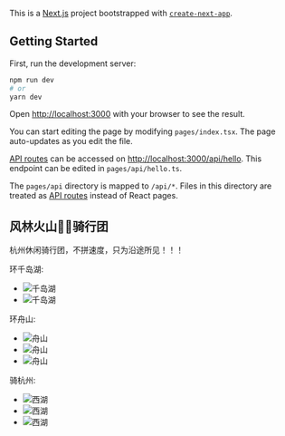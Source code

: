 This is a [Next.js](https://nextjs.org/) project bootstrapped with [`create-next-app`](https://github.com/vercel/next.js/tree/canary/packages/create-next-app).

## Getting Started

First, run the development server:

```bash
npm run dev
# or
yarn dev
```

Open [http://localhost:3000](http://localhost:3000) with your browser to see the result.

You can start editing the page by modifying `pages/index.tsx`. The page auto-updates as you edit the file.

[API routes](https://nextjs.org/docs/api-routes/introduction) can be accessed on [http://localhost:3000/api/hello](http://localhost:3000/api/hello). This endpoint can be edited in `pages/api/hello.ts`.

The `pages/api` directory is mapped to `/api/*`. Files in this directory are treated as [API routes](https://nextjs.org/docs/api-routes/introduction) instead of React pages.

## 风林火山🚴🏻骑行团
杭州休闲骑行团，不拼速度，只为沿途所见！！！

环千岛湖:
- ![千岛湖](https://fenglin-1256754106.cos.ap-nanjing.myqcloud.com/bike5.1/IMG_8324.JPG)
- ![千岛湖](https://fenglin-1256754106.cos.ap-nanjing.myqcloud.com/bike5.1/IMG_8326.JPG)

环舟山:
- ![舟山](https://fenglin-1256754106.cos.ap-nanjing.myqcloud.com/bike6.4/IMG_8342.JPG)
- ![舟山](https://fenglin-1256754106.cos.ap-nanjing.myqcloud.com/bike6.4/IMG_8339.JPG)
- ![舟山](https://fenglin-1256754106.cos.ap-nanjing.myqcloud.com/bike6.4/IMG_8340.JPG)

骑杭州:
- ![西湖](https://fenglin-1256754106.cos.ap-nanjing.myqcloud.com/bike6.11/IMG_8344.JPG)
- ![西湖](https://fenglin-1256754106.cos.ap-nanjing.myqcloud.com/bike5.8/IMG_8329.JPG)
- ![西湖](https://fenglin-1256754106.cos.ap-nanjing.myqcloud.com/bike4.23/IMG_8321.JPG)
